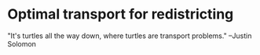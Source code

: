 # Optimal transport for redistricting
"It's turtles all the way down, where turtles are transport problems." –Justin Solomon

